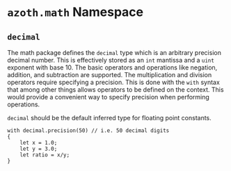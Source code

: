 # `azoth.math` Namespace

## `decimal`

The math package defines the `decimal` type which is an arbitrary precision decimal number. This is
effectively stored as an `int` mantissa and a `uint` exponent with base 10. The basic operators and
operations like negation, addition, and subtraction are supported. The multiplication and division
operators require specifying a precision. This is done with the `with` syntax that among other
things allows operators to be defined on the context. This would provide a convenient way to specify
precision when performing operations.

`decimal` should be the default inferred type for floating point constants.

```azoth
with decimal.precision(50) // i.e. 50 decimal digits
{
    let x = 1.0;
    let y = 3.0;
    let ratio = x/y;
}
```
